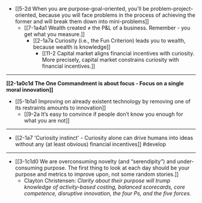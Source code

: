 - [[5-2d When you are purpose-goal-oriented, you'll be problem-project-oriented, because you will face problems in the process of achieving the former and will break them down into mini-problems]]
  - [[7-1a4a1 Wealth created ≠ the P&L of a business. Remember - you get what you measure.]]
    - [[2-1a7a Curiosity (i.e., the Fun Criterion) leads you to wealth, because wealth is knowledge]]
      - [[11-2 Capital market aligns financial incentives with curiosity. More precisely, capital market constrains curiosity with financial incentives.]]
---
**[[2-1a0c1d The One Commandment is about focus - Focus on a single moral innovation]]** 
  - [[5-1b1a1 Improving on already existent technology by removing one of its restraints amounts to innovation]]
    - [[9-2a It’s easy to convince if people don’t know you enough for what you are not]]
---
- [[2-1a7 'Curiosity instinct' - Curiosity alone can drive humans into ideas without any (at least obvious) financial incentives]] #develop
---
- [[3-1c1d0 We are overconsuming novelty (and “serendipity”) and under-consuming purpose. The first thing to look at each day should be your purpose and metrics to improve upon, not some random stories.]]
  - Clayton Christensen: *Clarity about their purpose will trump knowledge of activity-based costing, balanced scorecards, core competence, disruptive innovation, the four Ps, and the five forces.*
